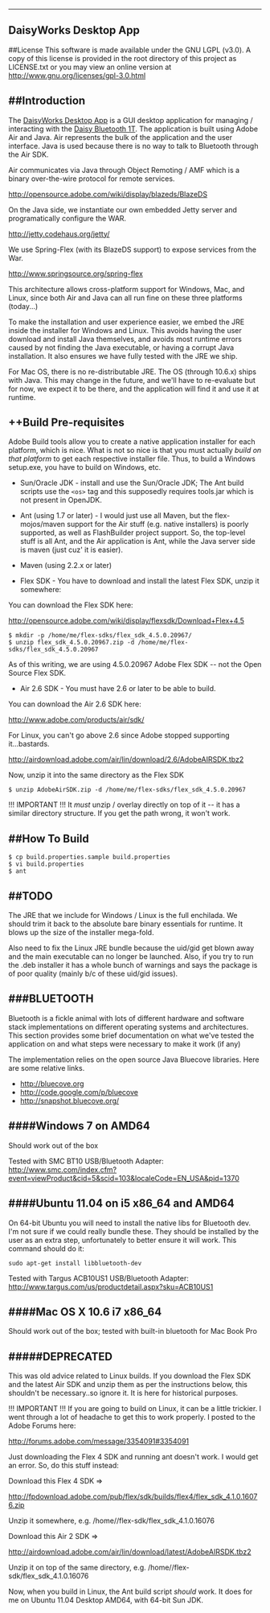 ---------------------------------------------
DaisyWorks Desktop App
---------------------------------------------

##License
This software is made available under the GNU LGPL (v3.0).  A copy of this license is
provided in the root directory of this project as LICENSE.txt or you may view an
online version at http://www.gnu.org/licenses/gpl-3.0.html

##Introduction
--------------------------------------------
The [DaisyWorks Desktop App](http://daisyworks.com/downloads.html) is a GUI desktop application for managing / interacting
with the [Daisy Bluetooth 1T](http://daisyworks.com/products.html).  The application is built using
Adobe Air and Java.  Air represents the bulk of the application and the user interface.
Java is used because there is no way to talk to Bluetooth through the Air SDK.

Air communicates via Java through Object Remoting / AMF which is a binary over-the-wire
protocol for remote services.

http://opensource.adobe.com/wiki/display/blazeds/BlazeDS

On the Java side, we instantiate our own embedded Jetty server and programatically
configure the WAR.  

http://jetty.codehaus.org/jetty/

We use Spring-Flex (with its BlazeDS support) to expose services from the War.

http://www.springsource.org/spring-flex

This architecture allows cross-platform support for Windows, Mac, and Linux, since
both Air and Java can all run fine on these three platforms (today...)

To make the installation and user experience easier, we embed the JRE inside the 
installer for Windows and Linux.  This avoids having the user download and install
Java themselves, and avoids most runtime errors caused by not finding the Java
executable, or having a corrupt Java installation.  It also ensures we have fully
tested with the JRE we ship.

For Mac OS, there is no re-distributable JRE.  The OS (through 10.6.x) ships with
Java.  This may change in the future, and we'll have to re-evaluate but for now,
we expect it to be there, and the application will find it and use it at runtime.

++Build Pre-requisites
--------------------------------------------

Adobe Build tools allow you to create a native application installer for each platform,
which is nice.  What is not so nice is that you must actually *build on that platform*
to get each respective installer file.  Thus, to build a Windows setup.exe, you have to
build on Windows, etc.

 * Sun/Oracle JDK - install and use the Sun/Oracle JDK; The Ant build scripts use the
`<os>` tag and this supposedly requires tools.jar which is not present in OpenJDK.

 * Ant (using 1.7 or later) - I would just use all Maven, but the flex-mojos/maven support
for the Air stuff (e.g. native installers) is poorly supported, as well as FlashBuilder
project support.  So, the top-level stuff is all Ant, and the Air application is Ant, while
the Java server side is maven (just cuz' it is easier).

 * Maven (using 2.2.x or later) 

 * Flex SDK - You have to download and install the latest Flex SDK, unzip it somewhere:

You can download the Flex SDK here:

http://opensource.adobe.com/wiki/display/flexsdk/Download+Flex+4.5

```
$ mkdir -p /home/me/flex-sdks/flex_sdk_4.5.0.20967/
$ unzip flex_sdk_4.5.0.20967.zip -d /home/me/flex-sdks/flex_sdk_4.5.0.20967
```

As of this writing, we are using 4.5.0.20967 Adobe Flex SDK -- not the Open Source Flex SDK.

 * Air 2.6 SDK - You must have 2.6 or later to be able to build.

You can download the Air 2.6 SDK here:

http://www.adobe.com/products/air/sdk/

For Linux, you can't go above 2.6 since Adobe stopped supporting it...bastards.

http://airdownload.adobe.com/air/lin/download/2.6/AdobeAIRSDK.tbz2

Now, unzip it into the same directory as the Flex SDK
```
$ unzip AdobeAirSDK.zip -d /home/me/flex-sdks/flex_sdk_4.5.0.20967
```
!!! IMPORTANT !!! It *must* unzip / overlay directly on top of it -- it has a similar directory
structure.  If you get the path wrong, it won't work.  

##How To Build
--------------------------------------------

```
$ cp build.properties.sample build.properties
$ vi build.properties
$ ant
```

##TODO
--------------------------------------------

The JRE that we include for Windows / Linux is the full enchilada.  We should trim it back to the 
absolute bare binary essentials for runtime.  It blows up the size of the installer mega-fold.

Also need to fix the Linux JRE bundle because the uid/gid get blown away and the main executable
can no longer be launched.  Also, if you try to run the .deb installer it has a whole bunch of
warnings and says the package is of poor quality (mainly b/c of these uid/gid issues).


###BLUETOOTH
--------------------------------------------

Bluetooth is a fickle animal with lots of different hardware and software stack implementations
on different operating systems and architectures.  This section provides some brief documentation
on what we've tested the application on and what steps were necessary to make it work (if any)

The implementation relies on the open source Java Bluecove libraries.  Here are some relative links.

* http://bluecove.org
* http://code.google.com/p/bluecove
* http://snapshot.bluecove.org/


####Windows 7 on AMD64
-------------------
Should work out of the box

Tested with SMC BT10 USB/Bluetooth Adapter: http://www.smc.com/index.cfm?event=viewProduct&cid=5&scid=103&localeCode=EN_USA&pid=1370

####Ubuntu 11.04 on i5 x86_64 and AMD64
-------------------
On 64-bit Ubuntu you will need to install the native libs for Bluetooth dev.  I'm not sure if we 
could really bundle these.  They should be installed by the user as an extra step, unfortunately
to better ensure it will work.  This command should do it:

```
sudo apt-get install libbluetooth-dev
```
Tested with Targus ACB10US1 USB/Bluetooth Adapter: http://www.targus.com/us/productdetail.aspx?sku=ACB10US1

####Mac OS X 10.6 i7 x86_64
-------------------
Should work out of the box; tested with built-in bluetooth for Mac Book Pro


#####DEPRECATED
----------------------------------------------

This was old advice related to Linux builds.  If you download the Flex SDK and the latest Air SDK and unzip 
them as per the instructions below, this shouldn't be necessary..so ignore it.  It is here for 
historical purposes.

!!! IMPORTANT !!! If you are going to build on Linux, it can be a little trickier.  I went
through a lot of headache to get this to work properly.  I posted to the Adobe Forums
here:

http://forums.adobe.com/message/3354091#3354091

Just downloading the Flex 4 SDK and running ant doesn't work.  I would get an error.  So, do 
this stuff instead:

Download this Flex 4 SDK =>

http://fpdownload.adobe.com/pub/flex/sdk/builds/flex4/flex_sdk_4.1.0.16076.zip

Unzip it somewhere, e.g. /home/<you>/flex-sdk/flex_sdk_4.1.0.16076

Download this Air 2 SDK =>

http://airdownload.adobe.com/air/lin/download/latest/AdobeAIRSDK.tbz2

Unzip it on top of the same directory, e.g. /home/<you>/flex-sdk/flex_sdk_4.1.0.16076

Now, when you build in Linux, the Ant build script *should* work.  It does for me on 
Ubuntu 11.04 Desktop AMD64, with 64-bit Sun JDK.

